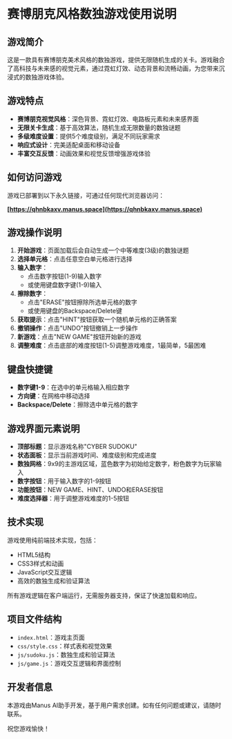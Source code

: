 # 赛博朋克风格数独游戏使用说明

## 游戏简介

这是一款具有赛博朋克美术风格的数独游戏，提供无限随机生成的关卡。游戏融合了高科技与未来感的视觉元素，通过霓虹灯效、动态背景和流畅动画，为您带来沉浸式的数独游戏体验。

## 游戏特点

- **赛博朋克视觉风格**：深色背景、霓虹灯效、电路板元素和未来感界面
- **无限关卡生成**：基于高效算法，随机生成无限数量的数独谜题
- **多级难度设置**：提供5个难度级别，满足不同玩家需求
- **响应式设计**：完美适配桌面和移动设备
- **丰富交互反馈**：动画效果和视觉反馈增强游戏体验

## 如何访问游戏

游戏已部署到以下永久链接，可通过任何现代浏览器访问：

**[https://qhnbkaxv.manus.space](https://qhnbkaxv.manus.space)**

## 游戏操作说明

1. **开始游戏**：页面加载后会自动生成一个中等难度(3级)的数独谜题
2. **选择单元格**：点击任意空白单元格进行选择
3. **输入数字**：
   - 点击数字按钮(1-9)输入数字
   - 或使用键盘数字键(1-9)输入
4. **擦除数字**：
   - 点击"ERASE"按钮擦除所选单元格的数字
   - 或使用键盘的Backspace/Delete键
5. **获取提示**：点击"HINT"按钮获取一个随机单元格的正确答案
6. **撤销操作**：点击"UNDO"按钮撤销上一步操作
7. **新游戏**：点击"NEW GAME"按钮开始新的游戏
8. **调整难度**：点击底部的难度按钮(1-5)调整游戏难度，1最简单，5最困难

## 键盘快捷键

- **数字键1-9**：在选中的单元格输入相应数字
- **方向键**：在网格中移动选择
- **Backspace/Delete**：擦除选中单元格的数字

## 游戏界面元素说明

- **顶部标题**：显示游戏名称"CYBER SUDOKU"
- **状态面板**：显示当前游戏时间、难度级别和完成进度
- **数独网格**：9x9的主游戏区域，蓝色数字为初始给定数字，粉色数字为玩家输入
- **数字按钮**：用于输入数字的1-9按钮
- **功能按钮**：NEW GAME、HINT、UNDO和ERASE按钮
- **难度选择器**：用于调整游戏难度的1-5按钮

## 技术实现

游戏使用纯前端技术实现，包括：

- HTML5结构
- CSS3样式和动画
- JavaScript交互逻辑
- 高效的数独生成和验证算法

所有游戏逻辑在客户端运行，无需服务器支持，保证了快速加载和响应。

## 项目文件结构

- `index.html`：游戏主页面
- `css/style.css`：样式表和视觉效果
- `js/sudoku.js`：数独生成和验证算法
- `js/game.js`：游戏交互逻辑和界面控制

## 开发者信息

本游戏由Manus AI助手开发，基于用户需求创建。如有任何问题或建议，请随时联系。

祝您游戏愉快！
